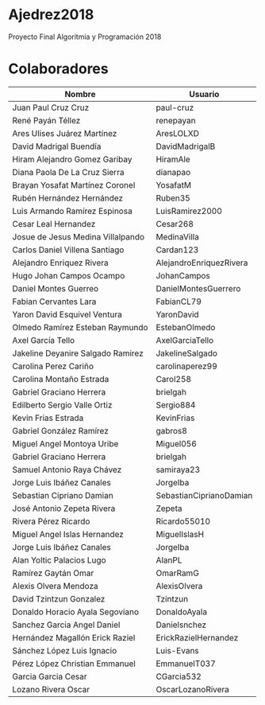 # Ajedrez2018
Proyecto Final Algoritmia y Programación 2018

# Colaboradores
| Nombre | Usuario |
|--|--|
|Juan Paul Cruz Cruz | paul-cruz |
|René Payán Téllez| renepayan |
|Ares Ulises Juárez Martínez|AresLOLXD|
|David Madrigal Buendía | DavidMadrigalB | 
|Hiram Alejandro Gomez Garibay| HiramAle |
|Diana Paola De La Cruz Sierra | dianapao |
|Brayan Yosafat Martínez Coronel| YosafatM|
|Rubén Hernández Hernández| Ruben35 |
|Luis Armando Ramírez Espinosa | LuisRamirez2000 |
|Cesar Leal Hernandez| Cesar268|
|Josue de Jesus Medina Villalpando | MedinaVilla |
|Carlos Daniel Villena Santiago | Cardan123 |
|Alejandro Enriquez Rivera| AlejandroEnriquezRivera |
|Hugo Johan Campos Ocampo | JohanCampos |
|Daniel Montes Guerreo | DanielMontesGuerrero |
|Fabian Cervantes Lara | FabianCL79 |
|Yaron David Esquivel Ventura | YaronDavid |
|Olmedo Ramírez Esteban Raymundo | EstebanOlmedo |
|Axel García Tello | AxelGarciaTello |
|Jakeline Deyanire Salgado Ramirez| JakelineSalgado |
|Carolina Perez Cariño | carolinaperez99 |
|Carolina Montaño Estrada | Carol258|
|Gabriel Graciano Herrera | brielgah |
|Edilberto Sergio Valle Ortiz| Sergio884|
|Kevin Frias Estrada | KevinFrias |
|Gabriel González Ramírez | gabros8 | 
|Miguel Angel Montoya Uribe | Miguel056 | 
|Gabriel Graciano Herrera | brielgah | 
|Samuel Antonio Raya Chávez | samiraya23 | 
|Jorge Luis Ibáñez Canales | JorgeIba | 
|Sebastian Cipriano Damian| SebastianCiprianoDamian |
|José Antonio Zepeta Rivera | Zepeta |
|Rivera Pérez Ricardo | Ricardo55010 |
|Miguel Angel Islas Hernandez | MiguelIslasH |
|Jorge Luis Ibáñez Canales | JorgeIba |
|Alan Yoltic Palacios Lugo | AlanPL |
|Ramírez Gaytán Omar | OmarRamG |
|Alexis Olvera Mendoza | AlexisOlvera |
|David Tzintzun Gonzalez | Tzintzun |
|Donaldo Horacio Ayala Segoviano | DonaldoAyala |
|Sanchez Garcia Angel Daniel | Danielsnchez|
|Hernández Magallón Erick Raziel | ErickRazielHernandez |
|Sánchez López Luis Ignacio | Luis-Evans |
|Pérez López Christian Emmanuel | EmmanuelT037 |
|Garcia Garcia Cesar | CGarcia532 |
|Lozano Rivera Oscar | OscarLozanoRivera
